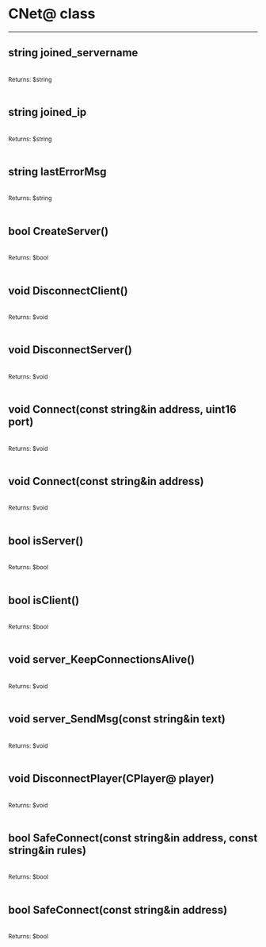 # CNet@ class

---

## string joined_servername

<br>
<small>Returns: $string </small>

<br>
<br>

## string joined_ip

<br>
<small>Returns: $string </small>

<br>
<br>

## string lastErrorMsg

<br>
<small>Returns: $string </small>

<br>
<br>

## bool CreateServer()

<br>
<small>Returns: $bool </small>

<br>
<br>

## void DisconnectClient()

<br>
<small>Returns: $void </small>

<br>
<br>

## void DisconnectServer()

<br>
<small>Returns: $void </small>

<br>
<br>

## void Connect(const string&in address, uint16 port)

<br>
<small>Returns: $void </small>

<br>
<br>

## void Connect(const string&in address)

<br>
<small>Returns: $void </small>

<br>
<br>

## bool isServer()

<br>
<small>Returns: $bool </small>

<br>
<br>

## bool isClient()

<br>
<small>Returns: $bool </small>

<br>
<br>

## void server_KeepConnectionsAlive()

<br>
<small>Returns: $void </small>

<br>
<br>

## void server_SendMsg(const string&in text)

<br>
<small>Returns: $void </small>

<br>
<br>

## void DisconnectPlayer(CPlayer@ player)

<br>
<small>Returns: $void </small>

<br>
<br>

## bool SafeConnect(const string&in address, const string&in rules)

<br>
<small>Returns: $bool </small>

<br>
<br>

## bool SafeConnect(const string&in address)

<br>
<small>Returns: $bool </small>

<br>
<br>

